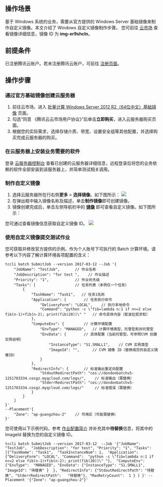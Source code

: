 ## 操作场景
基于 Windows 系统的业务，需要从官方提供的 Windows Server 基础镜像来制作自定义镜像。本文介绍了 Windows 自定义镜像制作步骤。
您可前往 [云市场](https://market.cloud.tencent.com/products/5310) 查看镜像详细信息，镜像 ID 为 **img-er9shcln**。

## 前提条件
已注册腾讯云账户。若未注册腾讯云账户，可前往 [注册页面](https://cloud.tencent.com/register)。

## 操作步骤
### 通过官方基础镜像创建云服务器
1. 前往云市场，进入 [批量计算 Windows Server 2012 R2（64位中文）基础镜像](https://market.cloud.tencent.com/products/5310) 页面。
2. 勾选“同意 《腾讯云云市场用户协议》”后单击**立即购买**，进入云服务器购买页面。
3. 根据您的实际需求，选择存储介质、带宽、设置安全组等其他配置，并选择购买完成云服务器的购买。



### 在云服务器上安装业务需要的软件
登录 [云服务器控制台](https://console.cloud.tencent.com/cvm/index) 查看已创建的云服务器详细信息，远程登录后将您的业务依赖的软件全部安装到该服务器上，并简单测试相关调用。



### 制作自定义镜像
1. 选择云服务器所在行右侧**更多** > **选择镜像**。如下图所示：
![](https://main.qcloudimg.com/raw/24419aaa4f798add0d0dbcf0c2dcdd3a.png)
2. 在弹出框中输入镜像名称及描述，单击**制作镜像**即可创建镜像。
3. 镜像创建完成后，单击左侧导航栏中的 **[镜像](https://console.cloud.tencent.com/cvm/image/index?rid=1)** 即可查看自定义镜像。如下图所示：
<dx-alert infotype="notice" title="">
您可通过查看镜像信息获取自定义镜像 ID。
</dx-alert>
<img src="https://qcloudimg.tencent-cloud.cn/raw/393d0dd80b30504a987b407ea4d8f983.png">



### 使用自定义镜像提交测试作业
您可获取并修改官方提供的示例，作为个人账号下可执行的 Batch 计算环境。请参考以下内容了解计算环境各项配置的含义：
```
tccli batch SubmitJob --version 2017-03-12 --Job '{
    "JobName": "TestJob",       // 作业名称
    "JobDescription": "for test ",    // 作业描述
    "Priority": "1",            // 作业优先级
    "Tasks": [                  // 任务列表（本例仅一个任务）
        {
            "TaskName": "Task1",   // 任务1名称
            "Application": {        // 任务执行命令
                "DeliveryForm": "LOCAL",    // 执行本地命令
                "Command": "python -c \"fib=lambda n:1 if n<=2 else fib(n-1)+fib(n-2); print(fib(20))\" "   // 命令具体内容（斐波拉契求和）
            },
            "ComputeEnv": {         // 计算环境配置
                "EnvType": "MANAGED",   // 计算环境类型，托管型和非托管型
                "EnvData": {        // 具体配置（当前托管型，可参照CVM 创建实例说明）
                    "InstanceType": "S1.SMALL1",    // CVM 实例类型
                    "ImageId": "",      // CVM 镜像 ID（替换成您的自定义镜像ID）
                }
            },
            "RedirectInfo": {       // 标准输出重定向配置           
                "StdoutRedirectPath": "cos://dondonbatchv5-1251783334.cosgz.myqcloud.com/logs/",    // 标准输出（需替换）
                "StderrRedirectPath": "cos://dondonbatchv5-1251783334.cosgz.myqcloud.com/logs/"     // 标准错误（需替换）
            }
        }
    ]
}'
--Placement'{
    "Zone": "ap-guangzhou-2"    // 可用区（可能需替换）
}'
```
您可使用以下示例代码，参考 [作业配置简介](https://cloud.tencent.com/document/product/599/10523#.E4.BD.9C.E4.B8.9A.E9.85.8D.E7.BD.AE.E7.AE.80.E4.BB.8B) 并补充其中**待替换**信息，将其中的 ImageId 替换为您的自定义镜像 ID。
```
tccli batch SubmitJob --version 2017-03-12  --Job '{"JobName": "TestJob",  "JobDescription": "for test", "Priority": "1", "Tasks": [{"TaskName": "Task1",  "TaskInstanceNum": 1,  "Application": {"DeliveryForm": "LOCAL", "Command":  "python -c \"fib=lambda n:1 if n<=2 else fib(n-1)+fib(n-2); print(fib(20))\" "},  "ComputeEnv": {"EnvType":  "MANAGED", "EnvData": {"InstanceType": "S1.SMALL1",  "ImageId": "待替换" }  }, "RedirectInfo": {"StdoutRedirectPath": "待替换", "StderrRedirectPath":   "待替换"}, "MaxRetryCount":  1 } ] }' --Placement '{"Zone": "ap-guangzhou-2"}'
```



